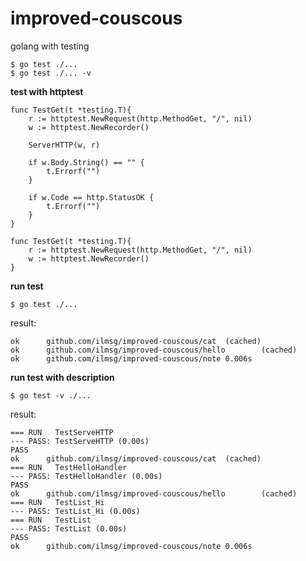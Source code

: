 # improved-couscous
golang with testing


    $ go test ./...
    $ go test ./... -v

**test with httptest**

    func TestGet(t *testing.T){
        r := httptest.NewRequest(http.MethodGet, "/", nil)
        w := httptest.NewRecorder()

        ServerHTTP(w, r)
        
        if w.Body.String() == "" {
            t.Errorf("")
        }

        if w.Code == http.StatusOK {
            t.Errorf("")
        }
    }

    func TestGet(t *testing.T){
        r := httptest.NewRequest(http.MethodGet, "/", nil)
        w := httptest.NewRecorder()
    }


**run test**

    $ go test ./...

result:

    ok      github.com/ilmsg/improved-couscous/cat  (cached)
    ok      github.com/ilmsg/improved-couscous/hello        (cached)
    ok      github.com/ilmsg/improved-couscous/note 0.006s

**run test with description**

    $ go test -v ./...

result:

    === RUN   TestServeHTTP
    --- PASS: TestServeHTTP (0.00s)
    PASS
    ok      github.com/ilmsg/improved-couscous/cat  (cached)
    === RUN   TestHelloHandler
    --- PASS: TestHelloHandler (0.00s)
    PASS
    ok      github.com/ilmsg/improved-couscous/hello        (cached)
    === RUN   TestList_Hi
    --- PASS: TestList_Hi (0.00s)
    === RUN   TestList
    --- PASS: TestList (0.00s)
    PASS
    ok      github.com/ilmsg/improved-couscous/note 0.006s
